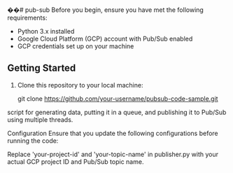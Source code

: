 ��#   p u b - s u b 
 
 Before you begin, ensure you have met the following requirements:

- Python 3.x installed
- Google Cloud Platform (GCP) account with Pub/Sub enabled
- GCP credentials set up on your machine

## Getting Started

1. Clone this repository to your local machine:

   git clone https://github.com/your-username/pubsub-code-sample.git

script for generating data, putting it in a queue, and publishing it to Pub/Sub using multiple threads.

Configuration
Ensure that you update the following configurations before running the code:

Replace 'your-project-id' and 'your-topic-name' in publisher.py with your actual GCP project ID and Pub/Sub topic name.
